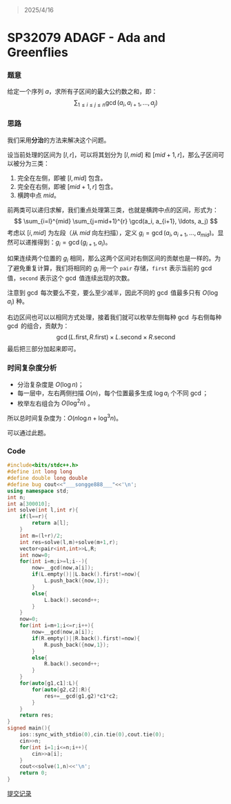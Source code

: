 > 2025/4/16

# SP32079 ADAGF - Ada and Greenflies

### 题意

给定一个序列 $a$，求所有子区间的最大公约数之和，即：
$$
\sum_{1 \le i \le j \le n} \gcd(a_i, a_{i+1}, \ldots, a_j)
$$

### 思路

我们采用**分治**的方法来解决这个问题。

设当前处理的区间为 $[l, r]$，可以将其划分为 $[l,mid]$ 和 $[mid+1, r]$，那么子区间可以被分为三类：

1. 完全在左侧，即被 $[l, mid]$ 包含。
2. 完全在右侧，即被 $[mid+1, r]$ 包含。
3. 横跨中点 $mid$。

前两类可以递归求解，我们重点处理第三类，也就是横跨中点的区间，形式为：
$$
\sum_{i=l}^{mid} \sum_{j=mid+1}^{r} \gcd(a_i, a_{i+1}, \ldots, a_j)
$$
考虑以 $[i,mid]$ 为左段（从 $mid$ 向左扫描），定义 $g_i = \gcd(a_i, a_{i+1}, \ldots, a_{mid})$。显然可以递推得到：$g_i = \gcd(g_{i+1}, a_i)$。

如果连续两个位置的 $g_i$ 相同，那么这两个区间对右侧区间的贡献也是一样的。为了避免重复计算，我们将相同的 $g_i$ 用一个 `pair` 存储，`first` 表示当前的 $\gcd$ 值，`second` 表示这个 $\gcd$ 值连续出现的次数。

注意到 $\gcd$ 每次要么不变，要么至少减半，因此不同的 $\gcd$ 值最多只有 $O(\log a_i)$ 种。

右边区间也可以以相同方式处理，接着我们就可以枚举左侧每种 $\gcd$ 与右侧每种 $\gcd$ 的组合，贡献为：
$$
\gcd⁡(L.\text{first},R.\text{first}) \times L.\text{second} \times R.\text{second}
$$
最后把三部分加起来即可。

### 时间复杂度分析

- 分治复杂度是 $O(\log n)$；
- 每一层中，左右两侧扫描 $O(n)$，每个位置最多生成 $\log a_i$ 个不同 $\gcd$；
- 枚举左右组合为 $O(\log^2 n)$ 。

所以总时间复杂度为：$O(n \log n+\log^3 n)$。

可以通过此题。

### Code

```c++
#include<bits/stdc++.h>
#define int long long
#define double long double
#define bug cout<<"___songge888___"<<'\n';
using namespace std;
int n;
int a[300010];
int solve(int l,int r){
    if(l==r){
        return a[l];
    }
    int m=(l+r)/2;
    int res=solve(l,m)+solve(m+1,r);
    vector<pair<int,int>>L,R;
    int now=0;
    for(int i=m;i>=l;i--){
        now=__gcd(now,a[i]);
        if(L.empty()||L.back().first!=now){
            L.push_back({now,1});
        }
        else{
            L.back().second++;
        }
    }
    now=0;
    for(int i=m+1;i<=r;i++){
        now=__gcd(now,a[i]);
        if(R.empty()||R.back().first!=now){
            R.push_back({now,1});
        }
        else{
            R.back().second++;
        }
    }
    for(auto[g1,c1]:L){
        for(auto[g2,c2]:R){
            res+=__gcd(g1,g2)*c1*c2;
        }
    }
    return res;
}
signed main(){
    ios::sync_with_stdio(0),cin.tie(0),cout.tie(0);
    cin>>n;
    for(int i=1;i<=n;i++){
        cin>>a[i];
    }
    cout<<solve(1,n)<<'\n';
    return 0;
}
```

[提交记录](https://www.luogu.com.cn/record/213804172)